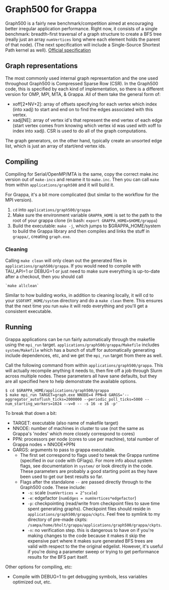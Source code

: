 # Graph500 for Grappa

Graph500 is a fairly new benchmark/competition aimed at encouraging better irregular application performance. Right now, it consists of a single benchmark: breadth-first traversal of a graph structure to create a BFS tree (really just an array `numVertices` long where each element holds the parent of that node). (The next specification will include a Single-Source Shortest Path kernel as well). [Official specification](http://www.graph500.org/specifications)


## Graph representations
The most commonly used internal graph representation and the one used throughout Graph500 is Compressed Sparse Row (CSR). In the Graph500 code, this is specified by each kind of implementation, so there is a different version for OMP, MPI, MTA, & Grappa. All of them take the general form of:

* xoff[2*NV+2]:	array of offsets specifying for each vertex which index (into xadj) to start and end on to find the edges associated with this vertex.
* xadj[NE]: array of vertex id's that represent the end vertex of each edge (start vertex comes from knowing which vertex id was used with xoff to index into xadj). CSR is used to do all of the graph computations.

The graph generators, on the other hand, typically create an unsorted edge list, which is just an array of start/end vertex ids.

## Compiling
Compiling for Serial/OpenMP/MTA is the same, copy the correct make.inc version out of `make-incs` and rename it to `make.inc`. Then you can call `make` from within `applications/graph500` and it will build it.

For Grappa, it's a bit more complicated (but similar to the workflow for the MPI version). 

1. `cd` into `applications/graph500/grappa`
2. Make sure the environment variable `GRAPPA_HOME` is set to the path to the root of your grappa clone (in bash: `export GRAPPA_HOME=$HOME/grappa`)
3. Build the executable: `make -j`, which jumps to $GRAPPA_HOME/system to build the Grappa library and then compiles and links the stuff in `grappa/`, creating `graph.exe`.

### Cleaning
Calling `make clean` will only clean out the generated files in `applications/graph500/grappa`. If you would need to compile with TAU_API=1 or DEBUG=1 or just need to make sure everything is up-to-date after a checkout, then you should call

	`make allclean`

Similar to how building works, in addition to cleaning locally, it will cd to your `$SOFXMT_HOME/system` directory and do a `make clean` there. This ensures that the next time you run `make` it will redo everything and you'll get a consistent executable.

## Running
Grappa applications can be run fairly automatically through the makefile using the `mpi_run` target. `applications/graph500/grappa/Makefile` includes `system/Makefile` which has a bunch of stuff for automatically generating include dependences, etc, and we get the `mpi_run` target from there as well.

Call the following command from within `applications/graph500/grappa`. This will actually recompile anything it needs to, then fire off a job through Slurm across multiple nodes. These parameters all have sane defaults, but they are all specified here to help demonstrate the available options.

	$ cd $GRAPPA_HOME/applications/graph500/grappa
	$ make mpi_run TARGET=graph.exe NNODE=4 PPN=8 GARGS='--aggregator_autoflush_ticks=2000000 --periodic_poll_ticks=5000 --num_starting_workers=1024 --v=0 -- -s 16 -e 16 -p'

To break that down a bit:

* TARGET: executable (also name of makefile target)
* NNODE: number of machines in cluster to use (not the same as Grappa's 'nodes' which more closely correspond to cores)
* PPN: processors per node (cores to use per machine), total number of Grappa nodes = NNODE*PPN
* GARGS: arguments to pass to grappa executable.
	- The first set correspond to flags used to tweak the Grappa runtime (specified in our code with GFlags). For more info about system flags, see documentation in `system/` or look directly in the code. These parameters are probably a good starting point as they have been used to get our best results so far. 
	- Flags after the standalone `--` are passed directly through to the Graph500 code. These include:
		* `-s`: scale (`numVertices = 2^scale`)
		* `-e`: edgefactor (`numEdges = numVertices*edgefactor`)
		* `-p`: checkpointing (read/write from checkpoint files to save time spent generating graphs). Checkpoint files should reside in `applications/graph500/grappa/ckpts`. Feel free to symlink to my directory of pre-made ckpts: `/sampa/home/bholt/grappa/applications/graph500/grappa/ckpts`.
		* `-n`: no verification step. this is dangerous to have on if you're making changes to the code because it makes it skip the expensive part where it makes sure generated BFS trees are valid with respect to the the original edgelist. However, it's useful if you're doing a parameter sweep or trying to get performance results for the BFS part itself.

Other options for compiling, etc:

* Compile with DEBUG=1 to get debugging symbols, less variables optimized out, etc.
